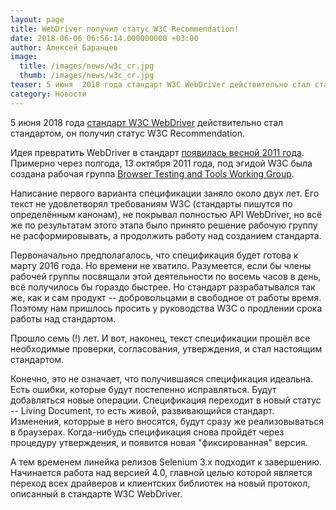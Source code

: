 ```yaml
---
layout: page
title: WebDriver получил статус W3C Recommendation!
date: 2018-06-06 06:56:14.000000000 +03:00
author: Алексей Баранцев
image:
  title: /images/news/w3c_cr.jpg
  thumb: /images/news/w3c_cr.jpg
teaser: 5 июня  2018 года стандарт W3C WebDriver действительно стал стандартом, он получил статус W3C Recommendation
category: Новости
---
```

5 июня 2018 года [стандарт W3C WebDriver](https://www.w3.org/TR/webdriver/) действительно стал стандартом, он получил статус W3C Recommendation.

Идея превратить WebDriver в стандарт [появилась весной 2011 года](https://groups.google.com/d/topic/selenium-developers/tX4VpvTGgyo/discussion). Примерно через полгода, 13 октября 2011 года, под эгидой W3C была создана рабочая группа [Browser Testing and Tools Working Group](https://www.w3.org/2016/05/browser-testing-tools-charter.html).

Написание первого варианта спецификации заняло около двух лет. Его текст не удовлетворял требованиям W3C (стандарты пишутся по определённым канонам), не покрывал полностью API WebDriver, но всё же по результатам этого этапа было принято решение рабочую группу не расформировывать, а продолжить работу над созданием стандарта.

Первоначально предполагалось, что спецификация будет готова к марту 2016 года. Но времени не хватило. Разумеется, если бы члены рабочей группы посвящали этой деятельности по восемь часов в день, всё получилось бы гораздо быстрее. Но стандарт разрабатывался так же, как и сам продукт -- добровольцами в свободное от работы время. Поэтому нам пришлось просить у руководства W3C о продлении срока работы над стандартом.

Прошло семь (!) лет. И вот, наконец, текст спецификации прошёл все необходимые проверки, согласования, утверждения, и стал настоящим стандартом.

Конечно, это не означает, что получившаяся спецификация идеальна. Есть ошибки, которые будут постепенно исправляться. Будут добавляться новые операции. Спецификация переходит в новый статус -- Living Document, то есть живой, развивающийся стандарт. Изменения, которрые в него вносятся, будут сразу же реализовываться в браузерах. Когда-нибудь спецификация снова пройдёт через процедуру утверждения, и появится новая "фиксированная" версия.

А тем временем линейка релизов Selenium 3.x подходит к завершению. Начинается работа над версией 4.0, главной целью которой является переход всех драйверов и клиентских библиотек на новый протокол, описанный в стандарте W3C WebDriver.